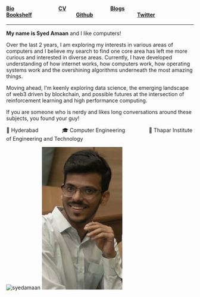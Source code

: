 #### [Bio](/Bio.md) &emsp;&emsp;&emsp;&emsp;&emsp;&emsp;&emsp;&emsp; [CV]() &emsp;&emsp;&emsp;&emsp;&emsp;&emsp;&emsp;&emsp;  [Blogs]() &emsp;&emsp;&emsp;&emsp;&emsp;&emsp;&emsp;&emsp;  [Bookshelf]() &emsp;&emsp;&emsp;&emsp;&emsp;&emsp;&emsp;&emsp; [Github]() &emsp;&emsp;&emsp;&emsp;&emsp;&emsp;&emsp;&emsp; [Twitter]()

--- 

**My name is Syed Amaan** and I like computers!

Over the last 2 years, I am exploring my interests in various areas of computers and I believe my search to find one core area has left me more curious and interested in diverse areas. Currently, I have developed understanding of how internet works, how computers work, how operating systems work and the overshining algorithms underneath the most amazing things.

Moving ahead, I'm keenly exploring data science, the emerging landscape of web3 driven by blockchain, and possible futures at the intersection of reinforcement learning and high performance computing.

If you are someone who is nerdy and likes long conversations around these subjects, you found your guy!

📍 Hyderabad      🎓 Computer Engineering      🏫 Thapar Institute of Engineering and Technology

![syedamaan](/images/IMG_0504.JPG) ![syedamaan2](images/amaan%20pic.png)
